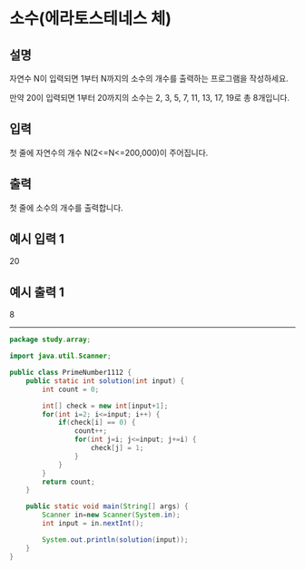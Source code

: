 # 소수(에라토스테네스 체)
## 설명

자연수 N이 입력되면 1부터 N까지의 소수의 개수를 출력하는 프로그램을 작성하세요.

만약 20이 입력되면 1부터 20까지의 소수는 2, 3, 5, 7, 11, 13, 17, 19로 총 8개입니다.


## 입력
첫 줄에 자연수의 개수 N(2<=N<=200,000)이 주어집니다.


## 출력
첫 줄에 소수의 개수를 출력합니다.


## 예시 입력 1 

20
## 예시 출력 1

8

---

```java
package study.array;

import java.util.Scanner;

public class PrimeNumber1112 {
    public static int solution(int input) {
        int count = 0;

        int[] check = new int[input+1];
        for(int i=2; i<=input; i++) {
            if(check[i] == 0) {
                count++;
                for(int j=i; j<=input; j+=i) {
                    check[j] = 1;
                }
            }
        }
        return count;
    }

    public static void main(String[] args) {
        Scanner in=new Scanner(System.in);
        int input = in.nextInt();

        System.out.println(solution(input));
    }
}
```
